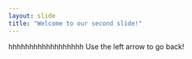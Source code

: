 ```yaml
---
layout: slide
title: "Welcome to our second slide!"
---
```

hhhhhhhhhhhhhhhhhh
Use the left arrow to go back!
